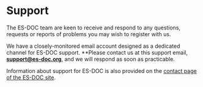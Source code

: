 # Support

The ES-DOC team are keen to receive and respond to any questions, requests
or reports of problems you may wish to register with us.

We have a closely-monitored email account designed as a dedicated
channel for ES-DOC support. **Please contact us at this support email,
**[support@es-doc.org](mailto:support@es-doc.org)**, and we will respond
as soon as practicable.

Information about support for ES-DOC is also provided on the
[contact page of the ES-DOC site](https://es-doc.org/contact/).
